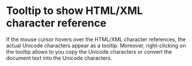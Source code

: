 # Tooltip to show HTML/XML character reference

If the mouse cursor hovers over the HTML/XML character references, the actual Unicode characters appear as a tooltip. Moreover, right-clicking on the tooltip allows to you copy the Unicode
characters or convert the document text into the Unicode characters.
